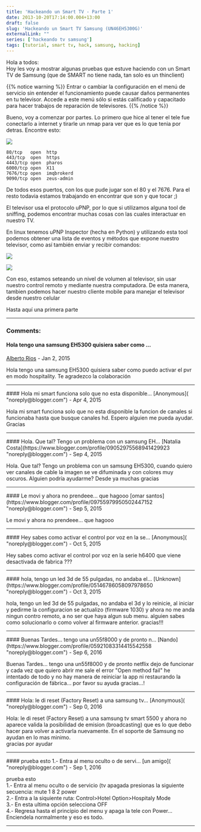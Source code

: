 ```yaml
---
title: 'Hackeando un Smart TV - Parte 1'
date: 2013-10-20T17:14:00.004+13:00
draft: false
slug: 'Hackeando un Smart TV Samsung (UN46EH5300G)'
externalLink: ""
series: ['hackeando tv samsung']
tags: [tutorial, smart tv, hack, samsung, hacking]
---
```


Hola a todos:  
Hoy les voy a mostrar algunas pruebas que estuve haciendo con un Smart TV de Samsung (que de SMART no tiene nada, tan solo es un thinclient)

{{% notice warning %}}
Entrar o cambiar la configuración en el menú de servicio sin entender el funcionamiento puede causar daños permanentes en tu televisor. Accede a este menú sólo si estás calificado y capacitado para hacer trabajos de reparación de televisores.
{{% /notice %}}
  
Bueno, voy a comenzar por partes. Lo primero que hice al tener el tele fue conectarlo a internet y tirarle un nmap para ver que es lo que tenia por detras. Encontre esto:  

[![](http://1.bp.blogspot.com/-HhLR1ZtMk-w/UmNSuZuc94I/AAAAAAAAWGU/fRJm7zugnLs/s400/Pantallazo-2.png)](http://1.bp.blogspot.com/-HhLR1ZtMk-w/UmNSuZuc94I/AAAAAAAAWGU/fRJm7zugnLs/s1600/Pantallazo-2.png)

  
```
80/tcp   open  http
443/tcp  open  https
4443/tcp open  pharos
6000/tcp open  X11
7676/tcp open  imqbrokerd
9090/tcp open  zeus-admin
```
  

De todos esos puertos, con los que pude jugar son el 80 y el 7676. Para el resto todavia estamos trabajando en encontrar que son y que tocar ;)  
  
El televisor usa el protocolo uPNP, por lo que si utilizamos alguna tool de sniffing, podemos encontrar muchas cosas con las cuales interactuar en nuestro TV.  
  
En linux tenemos uPNP Inspector (hecha en Python) y utilizando esta tool podemos obtener una lista de eventos y métodos que expone nuestro televisor, como así también enviar y recibir comandos:  

[![](http://2.bp.blogspot.com/--0B8djarp9A/UmNYbMoQwbI/AAAAAAAAWGk/BivSXRhs0YU/s320/Pantallazo-UPnP+Inspector.png)](http://2.bp.blogspot.com/--0B8djarp9A/UmNYbMoQwbI/AAAAAAAAWGk/BivSXRhs0YU/s1600/Pantallazo-UPnP+Inspector.png)

  

[![](http://3.bp.blogspot.com/-FzhG5G2chi4/UmNYmJozEjI/AAAAAAAAWGs/PFf19F7ljzg/s320/Pantallazo-Invoke+Action+SetVolume.png)](http://3.bp.blogspot.com/-FzhG5G2chi4/UmNYmJozEjI/AAAAAAAAWGs/PFf19F7ljzg/s1600/Pantallazo-Invoke+Action+SetVolume.png)

  
Con eso, estamos seteando un nivel de volumen al televisor, sin usar nuestro control remoto y mediante nuestra computadora. De esta manera, tambien podemos hacer nuestro cliente mobile para manejar el televisor desde nuestro celular  
  
Hasta aquí una primera parte  
  
---
### Comments:
#### Hola tengo una samsung EH5300 quisiera saber como ...
[Alberto Rios](https://www.blogger.com/profile/08108199717019440100 "noreply@blogger.com") - <time datetime="2015-01-14T10:30:32.174+13:00">Jan 2, 2015</time>

Hola tengo una samsung EH5300 quisiera saber como puedo activar el pvr en modo hospitality. Te agradezco la colaboración
<hr />
#### Hola mi smart funciona solo que no esta disponible...
[Anonymous]( "noreply@blogger.com") - <time datetime="2015-05-01T08:03:50.994+12:00">Apr 4, 2015</time>

Hola mi smart funciona solo que no esta disponible la funcion de canales si funcionaba hasta que busque canales hd. Espero alguien me pueda ayudar. Gracias
<hr />
#### Hola. Que tal? Tengo un problema con un samsung EH...
[Natalia Costa](https://www.blogger.com/profile/09052975568941429923 "noreply@blogger.com") - <time datetime="2015-09-03T16:23:53.480+12:00">Sep 4, 2015</time>

Hola. Que tal? Tengo un problema con un samsung EH5300, cuando quiero ver canales de cable la imagen se ve difuminada y con colores muy oscuros. Alguien podría ayudarme? Desde ya muchas gracias
<hr />
#### Le movi y ahora no prendeee... que hagooo
[omar santos](https://www.blogger.com/profile/09755979950502447152 "noreply@blogger.com") - <time datetime="2015-09-11T18:09:13.280+12:00">Sep 5, 2015</time>

Le movi y ahora no prendeee... que hagooo
<hr />
#### Hey sabes como activar el control por voz en la se...
[Anonymous]( "noreply@blogger.com") - <time datetime="2015-10-03T08:22:17.765+13:00">Oct 5, 2015</time>

Hey sabes como activar el control por voz en la serie h6400 que viene desactivada de fabrica ???
<hr />
#### hola, tengo un led 3d de 55 pulgadas, no andaba el...
[Unknown](https://www.blogger.com/profile/05146786058097978650 "noreply@blogger.com") - <time datetime="2015-10-15T12:59:46.047+13:00">Oct 3, 2015</time>

hola, tengo un led 3d de 55 pulgadas, no andaba el 3d y lo reinicie, al iniciar y pedirme la configuracion se actualizo (firmware 1030) y ahora no me anda ningun contro remoto, a no ser que haya algun sub menu. alguien sabes como solucionarlo o como volver al firmware anterior. gracias!!!
<hr />
#### Buenas Tardes... tengo una un55f8000 y de pronto n...
[Nando](https://www.blogger.com/profile/05921083314415542558 "noreply@blogger.com") - <time datetime="2016-09-25T11:39:15.975+13:00">Sep 6, 2016</time>

Buenas Tardes... tengo una un55f8000 y de pronto netflix dejo de funcionar y cada vez que quiero abrir me sale el error "Open method fail" he intentado de todo y no hay manera de reiniciar la app ni restaurando la configuración de fábrica... por favor su ayuda gracias...!
<hr />
#### Hola: le di reset (Factory Reset) a una samsung tv...
[Anonymous]( "noreply@blogger.com") - <time datetime="2016-09-26T10:50:30.479+13:00">Sep 0, 2016</time>

Hola: le di reset (Factory Reset) a una samsung tv smart 5500 y ahora no aparece valida la posibilidad de emision (broadcasting) que es lo que debo hacer para volver a activarla nuevamente. En el soporte de Samsung no ayudan en lo mas minimo.  
gracias por ayudar
<hr />
#### prueba esto  
1.- Entra al menu oculto o de servi...
[un amigo]( "noreply@blogger.com") - <time datetime="2016-09-27T06:25:35.850+13:00">Sep 1, 2016</time>

prueba esto  
1.- Entra al menu oculto o de servicio (tv apagada presionas la siguiente secuencia: mute 1 8 2 power  
2.- Entra a la siquiente ruta: Control>Hotel Option>Hospitaly Mode  
3.- En esta ultima opción selecciona OFF  
4.- Regresa hasta el principio del menu y apaga la tele con Power... Enciendela normalmente y eso es todo.
<hr />
